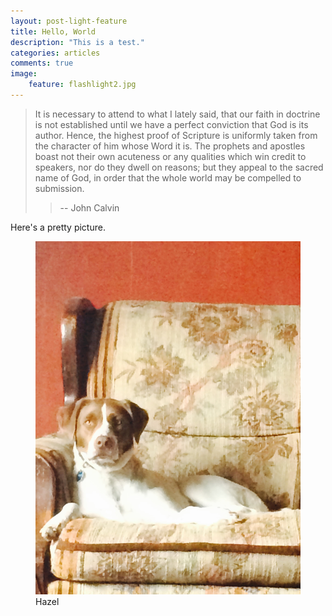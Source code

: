 ```yaml
---
layout: post-light-feature
title: Hello, World
description: "This is a test."
categories: articles
comments: true
image:
    feature: flashlight2.jpg
---
```


> It is necessary to attend to what I lately said, that our faith in doctrine is not established until we have a perfect conviction that God is its author. Hence, the highest proof of Scripture is uniformly taken from the character of him whose Word it is. The prophets and apostles boast not their own acuteness or any qualities which win credit to speakers, nor do they dwell on reasons; but they appeal to the sacred name of God, in order that the whole world may be compelled to submission.
>
>> -- John Calvin

Here's a pretty picture.

<figure>
        <img src="/images/hazel_dignified.jpg">
        <figcaption>Hazel</figcaption>
</figure>